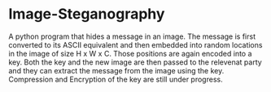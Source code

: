 # Image-Steganography
A python program that hides a message in an image.
The message is first converted to its ASCII equivalent and then embedded into random locations in the image of size H x W x C. Those positions are again encoded into a key. Both the key and the new image are then passed to the relevenat party and they can extract the message from the image using the key. Compression and Encryption of the key are still under progress.

